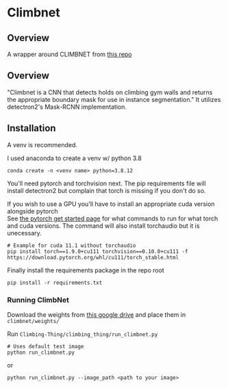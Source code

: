 # Climbnet

## Overview
A wrapper around CLIMBNET from [this repo](https://github.com/juangallostra/climbnet)
## Overview
"Climbnet is a CNN that detects holds on climbing gym walls and returns the appropriate boundary mask for use in instance segmentation."
It utilizes detectron2's Mask-RCNN implementation.

## Installation
A venv is recommended.

I used anaconda to create a venv w/ python 3.8
```
conda create -n <venv name> python=3.8.12
```

You'll need pytorch and torchvision next. The pip requirements file will install detectron2 but complain that torch is missing if you don't do so.

If you wish to use a GPU you'll have to install an appropriate cuda version alongside pytorch<br>
See [the pytorch get started page](https://pytorch.org/get-started/locally/) for what commands to run for what torch and cuda versions. The command will also install torchaudio but it is unecessary.
```
# Example for cuda 11.1 without torchaudio
pip install torch==1.9.0+cu111 torchvision==0.10.0+cu111 -f https://download.pytorch.org/whl/cu111/torch_stable.html
```

Finally install the requirements package in the repo root
```
pip install -r requirements.txt
```

### Running ClimbNet
Download the weights from [this google drive](https://drive.google.com/drive/folders/1MMd7vu9b6XbNrVTxLZ_uehNue5ZBPgnL) and place them in `climbnet/weights/`

Run `Climbing-Thing/climbing_thing/run_climbnet.py`
```
# Uses default test image
python run_climbnet.py
```
or 
```
python run_climbnet.py --image_path <path to your image>
```





